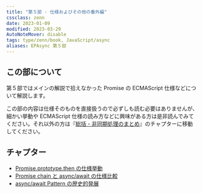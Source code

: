 ```yaml
---
title: "第５部 - 仕様およびその他の番外編"
cssclass: zenn
date: 2023-01-09
modified: 2023-03-29
AutoNoteMover: disable
tags: type/zenn/book, JavaScript/async
aliases: EPAsync 第５部
---
```


## この部について

第５部ではメインの解説で拾えなかった Promise の ECMAScript 仕様などについて解説します。

この部の内容は仕様そのものを直接扱うので必ずしも読む必要はありませんが、細かい挙動や ECMAScript 仕様の読み方などに興味がある方は是非読んでみてください。それ以外の方は『[総括 - 非同期処理のまとめ](y-epasync-conclusion)』のチャプターに移動してください。

## チャプター

- [Promise.prototype.then の仕様挙動](m-epasync-promise-prototype-then)
- [Promise chain と async/await の仕様比較](n-epasync-promise-spec-compare)
- [async/await Pattern の歴史的発展](o-epasync-async-await-pattern-history)
